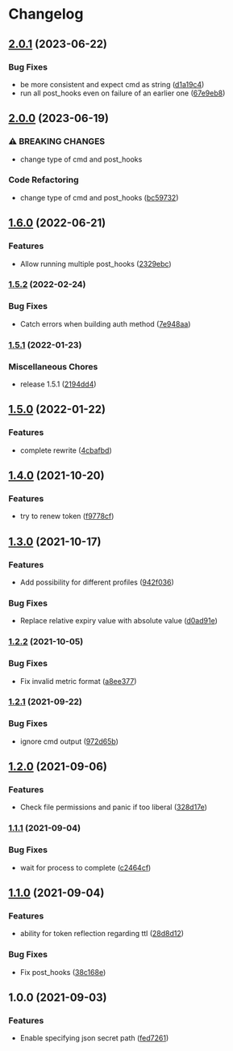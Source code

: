 # Changelog

## [2.0.1](https://github.com/soerenschneider/occult/compare/v2.0.0...v2.0.1) (2023-06-22)


### Bug Fixes

* be more consistent and expect cmd as string ([d1a19c4](https://github.com/soerenschneider/occult/commit/d1a19c4369a4e641045eab40e7bb2dfc9c8dde20))
* run all post_hooks even on failure of an earlier one ([67e9eb8](https://github.com/soerenschneider/occult/commit/67e9eb87b8129df5009f9a6e618e97a49037e60b))

## [2.0.0](https://github.com/soerenschneider/occult/compare/v1.6.0...v2.0.0) (2023-06-19)


### ⚠ BREAKING CHANGES

* change type of cmd and post_hooks

### Code Refactoring

* change type of cmd and post_hooks ([bc59732](https://github.com/soerenschneider/occult/commit/bc59732bf8eaa706cd2fec4647dc05c9b80b6c32))

## [1.6.0](https://github.com/soerenschneider/occult/compare/v1.5.2...v1.6.0) (2022-06-21)


### Features

* Allow running multiple post_hooks ([2329ebc](https://github.com/soerenschneider/occult/commit/2329ebc9b8f40e8dba87e36ea765ef6b344eb21d))

### [1.5.2](https://www.github.com/soerenschneider/occult/compare/v1.5.1...v1.5.2) (2022-02-24)


### Bug Fixes

* Catch errors when building auth method ([7e948aa](https://www.github.com/soerenschneider/occult/commit/7e948aa5ea7e467c18ae6bc554fa69b6896e8e84))

### [1.5.1](https://www.github.com/soerenschneider/occult/compare/v1.5.0...v1.5.1) (2022-01-23)


### Miscellaneous Chores

* release 1.5.1 ([2194dd4](https://www.github.com/soerenschneider/occult/commit/2194dd41793e4d6d945c28d4ea1775353ffd4633))

## [1.5.0](https://www.github.com/soerenschneider/occult/compare/v1.4.0...v1.5.0) (2022-01-22)


### Features

* complete rewrite ([4cbafbd](https://www.github.com/soerenschneider/occult/commit/4cbafbdf9985a6421fe3ece7818292e03be69f09))

## [1.4.0](https://www.github.com/soerenschneider/occult/compare/v1.3.0...v1.4.0) (2021-10-20)


### Features

* try to renew token ([f9778cf](https://www.github.com/soerenschneider/occult/commit/f9778cf85c38d8aa127cf76b93f4e97572103e9d))

## [1.3.0](https://www.github.com/soerenschneider/occult/compare/v1.2.2...v1.3.0) (2021-10-17)


### Features

* Add possibility for different profiles ([942f036](https://www.github.com/soerenschneider/occult/commit/942f03684af4efd887c8560e05f5b82b83f08bd6))


### Bug Fixes

* Replace relative expiry value with absolute value ([d0ad91e](https://www.github.com/soerenschneider/occult/commit/d0ad91eaaf2f3868a292f08363b61e94246d1ce0))

### [1.2.2](https://www.github.com/soerenschneider/occult/compare/v1.2.1...v1.2.2) (2021-10-05)


### Bug Fixes

* Fix invalid metric format ([a8ee377](https://www.github.com/soerenschneider/occult/commit/a8ee377361bc5f8d6ec019841877a74b189536aa))

### [1.2.1](https://www.github.com/soerenschneider/occult/compare/v1.2.0...v1.2.1) (2021-09-22)


### Bug Fixes

* ignore cmd output ([972d65b](https://www.github.com/soerenschneider/occult/commit/972d65b46407f19796fc2ca64effb7178faf1262))

## [1.2.0](https://www.github.com/soerenschneider/occult/compare/v1.1.1...v1.2.0) (2021-09-06)


### Features

* Check file permissions and panic if too liberal ([328d17e](https://www.github.com/soerenschneider/occult/commit/328d17ef8ddb9e1d5c36f800cfe68287faf94c41))

### [1.1.1](https://www.github.com/soerenschneider/occult/compare/v1.1.0...v1.1.1) (2021-09-04)


### Bug Fixes

* wait for process to complete ([c2464cf](https://www.github.com/soerenschneider/occult/commit/c2464cf1511ac34293cea955b854cea1179f72a0))

## [1.1.0](https://www.github.com/soerenschneider/occult/compare/v1.0.0...v1.1.0) (2021-09-04)


### Features

* ability for token reflection regarding ttl ([28d8d12](https://www.github.com/soerenschneider/occult/commit/28d8d12ba2c638496ba46ff5a6e6cf8fca77f470))


### Bug Fixes

* Fix post_hooks ([38c168e](https://www.github.com/soerenschneider/occult/commit/38c168e827bcead8054c2533e5f440f3b1eab71a))

## 1.0.0 (2021-09-03)


### Features

* Enable specifying json secret path ([fed7261](https://www.github.com/soerenschneider/occult/commit/fed72618f60272d8d62ac4286ca0b9dfd05f9cdb))
